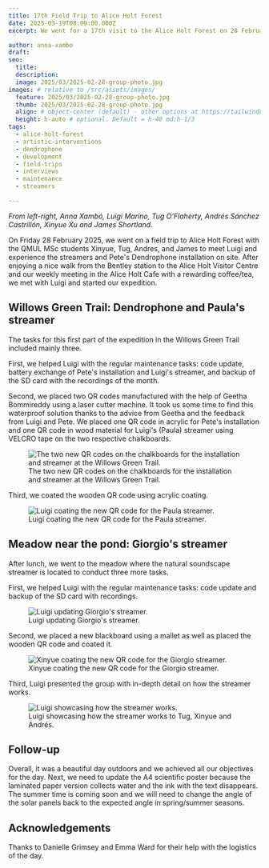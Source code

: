 ```yaml
---
title: 17th Field Trip to Alice Holt Forest
date: 2025-03-19T08:00:00.000Z
excerpt: We went for a 17th visit to the Alice Holt Forest on 28 February 2025. The main goal of this field trip was to show the terrain to the QMUL MSc students Xinyue, Tug, Andres, and James to meet Luigi and experience the streamers and Pete's Dendrophone installation on site.

author: anna-xambo
draft:
seo:
  title:
  description:
  image: 2025/03/2025-02-28-group-photo.jpg
images: # relative to /src/assets/images/
  feature: 2025/03/2025-02-28-group-photo.jpg
  thumb: 2025/03/2025-02-28-group-photo.jpg
  align: # object-center (default) - other options at https://tailwindcss.com/docs/object-position
  height: h-auto # optional. Default = h-48 md:h-1/3
tags:
  - alice-holt-forest
  - artistic-interventions
  - dendrophone
  - development
  - field-trips
  - interviews
  - maintenance
  - streamers

---
```


*From left-right, Anna Xambó, Luigi Marino, Tug O’Flaherty, Andrés Sánchez Castrillón, Xinyue Xu and James Shortland.*


On Friday 28 February 2025, we went on a field trip to Alice Holt Forest with the QMUL MSc students Xinyue, Tug, Andres, and James to meet Luigi and experience the streamers and Pete's Dendrophone installation on site. After enjoying a nice walk from the Bentley station to the Alice Holt Visitor Centre and our weekly meeting in the Alice Holt Cafe with a rewarding coffee/tea, we met with Luigi and started our expedition.

## Willows Green Trail: Dendrophone and Paula's streamer

The tasks for this first part of the expedition in the Willows Green Trail included mainly three.

First, we helped Luigi with the regular maintenance tasks: code update, battery exchange of Pete's installation and Luigi's streamer, and backup of the SD card with the recordings of the month.

Second, we placed two QR codes manufactured with the help of Geetha Bommireddy using a laser cutter machine. It took us some time to find this waterproof solution thanks to the advice from Geetha and the feedback from Luigi and Pete. We placed one QR code in acrylic for Pete's installation and one QR code in wood material for Luigi's (Paula) streamer using VELCRO tape on the two respective chalkboards. 

<div class="flex justify-center items-center">
<figure>
<img class="mt-4 mb-4" src="/assets/images/2025/03/2025-02-28-willows-green-trail-new-QR-codes.jpg" alt="The two new QR codes on the chalkboards for the installation and streamer at the Willows Green Trail.">
<figcaption>The two new QR codes on the chalkboards for the installation and streamer at the Willows Green Trail.</figcaption>
</figure>
</div>


Third, we coated the wooden QR code using acrylic coating.

<div class="flex justify-center items-center">
<figure>
<img class="mt-4 mb-4" src="/assets/images/2025/03/2025-02-28-Luigi-coating-QR-code-Paula-streamer.jpg" alt="Luigi coating the new QR code for the Paula streamer.">
<figcaption>Luigi coating the new QR code for the Paula streamer.</figcaption>
</figure>
</div>


## Meadow near the pond: Giorgio's streamer

After lunch, we went to the meadow where the natural soundscape streamer is located to conduct three more tasks.

First, we helped Luigi with the regular maintenance tasks: code update and backup of the SD card with recordings.

<div class="flex justify-center items-center">
<figure>
<img class="mt-4 mb-4" src="/assets/images/2025/03/2025-02-28-maintenance-streamer-meadow.jpg" alt="Luigi updating Giorgio's streamer.">
<figcaption>Luigi updating Giorgio's streamer.</figcaption>
</figure>
</div>

Second, we placed a new blackboard using a mallet as well as placed the wooden QR code and coated it.

<div class="flex justify-center items-center">
<figure>
<img class="mt-4 mb-4" src="/assets/images/2025/03/2025-02-28-Xinyue-coating-QR-code-Giorgio-streamer.jpg" alt="Xinyue coating the new QR code for the Giorgio streamer.">
<figcaption>Xinyue coating the new QR code for the Giorgio streamer.</figcaption>
</figure>
</div>

Third, Luigi presented the group with in-depth detail on how the streamer works.

<div class="flex justify-center items-center">
<figure>
<img class="mt-4 mb-4" src="/assets/images/2025/03/2025-02-28-Luigi-showcasing-Giorgio-streamer.jpg" alt="Luigi showcasing how the streamer works.">
<figcaption>Luigi showcasing how the streamer works to Tug, Xinyue and Andrés.</figcaption>
</figure>
</div>

## Follow-up

Overall, it was a beautiful day outdoors and we achieved all our objectives for the day.
Next, we need to update the A4 scientific poster because the laminated paper version collects water and the ink with the text disappears. The summer time is coming soon and we will need to change the angle of the solar panels back to the expected angle in spring/summer seasons.

## Acknowledgements

Thanks to Danielle Grimsey and Emma Ward for their help with the logistics of the day.
